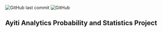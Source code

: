 ![GitHub last commit](https://img.shields.io/github/last-commit/kesnel/Probability-and-Statistics)
![GitHub](https://img.shields.io/github/license/kesnel/Probability-and-Statistics)


## Ayiti Analytics Probability and Statistics Project
